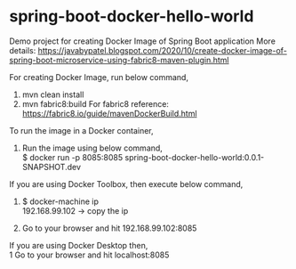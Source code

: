 # spring-boot-docker-hello-world
Demo project for creating Docker Image of Spring Boot application
More details: https://javabypatel.blogspot.com/2020/10/create-docker-image-of-spring-boot-microservice-using-fabric8-maven-plugin.html

For creating Docker Image, run below command,
1. mvn clean install
2. mvn fabric8:build
For fabric8 reference: https://fabric8.io/guide/mavenDockerBuild.html

To run the image in a Docker container,
1. Run the image using below command,\
$ docker run -p 8085:8085 spring-boot-docker-hello-world:0.0.1-SNAPSHOT.dev


If you are using Docker Toolbox, then execute below command,
1. $ docker-machine ip\
192.168.99.102  -> copy the ip

3. Go to your browser and hit 192.168.99.102:8085

If you are using Docker Desktop then,\
1 Go to your browser and hit localhost:8085
